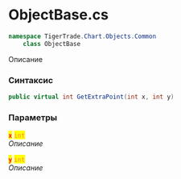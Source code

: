 
# ObjectBase.cs
```csharp
namespace TigerTrade.Chart.Objects.Common  
    class ObjectBase
```

Описание

### Синтаксис
```csharp
public virtual int GetExtraPoint(int x, int y)
```

### Параметры  
<mark style="color:red;">**`x`**</mark> <mark style="color:coral;">`int`</mark>  
 *Описание*  
  
<mark style="color:red;">**`y`**</mark> <mark style="color:coral;">`int`</mark>  
 *Описание*  
  

                    
                    